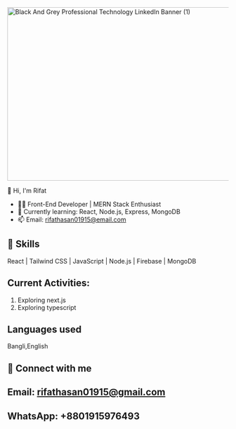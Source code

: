 
<img width="1584" height="396" alt="Black And Grey Professional Technology LinkedIn Banner (1)" src="https://github.com/user-attachments/assets/54ff274e-8b8a-48ee-b34a-7746055f265d" />




👋 Hi, I'm Rifat 

- 👨‍💻 Front-End Developer | MERN Stack Enthusiast
- 🌱 Currently learning: React, Node.js, Express, MongoDB
- 📫 Email: rifathasan01915@email.com

## 🚀 Skills
React | Tailwind CSS | JavaScript | Node.js | Firebase | MongoDB

## Current Activities: 

1. Exploring next.js
2. Exploring typescript

## Languages used
Bangli,English

## 🔗 Connect with me
## Email: rifathasan01915@gmail.com
## WhatsApp: +8801915976493


